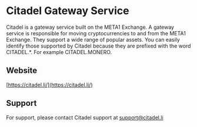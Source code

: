 # Citadel Gateway Service

Citadel is a gateway service built on the META1 Exchange. A gateway service is responsible for moving cryptocurrencies to and from the META1 Exchange. They support a wide range of popular assets. You can easily identify those supported by Citadel because they are prefixed with the word CITADEL.*. For example CITADEL.MONERO.

## Website
[https://citadel.li/](https://citadel.li/)

## Support
For support, please contact Citadel support at support@citadel.li
